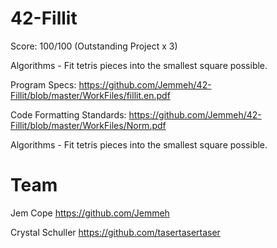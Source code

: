 # 42-Fillit
Score: 100/100 (Outstanding Project x 3)

Algorithms - Fit tetris pieces into the smallest square possible.

Program Specs: <https://github.com/Jemmeh/42-Fillit/blob/master/WorkFiles/fillit.en.pdf>

Code Formatting Standards: <https://github.com/Jemmeh/42-Fillit/blob/master/WorkFiles/Norm.pdf>

Algorithms - Fit tetris pieces into the smallest square possible.


# Team
Jem Cope <https://github.com/Jemmeh>

Crystal Schuller <https://github.com/tasertasertaser>
